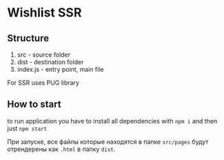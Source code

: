 # Wishlist SSR

## Structure
1. src - source folder
2. dist - destination folder
3. index.js - entry point, main file

For SSR uses PUG library

## How to start
to run application you have to install all dependencies with `npm i` and then just `npm start`

При запуске, все файлы которые находятся в папке `src/pages` будут отрендерены как `.html` в папку `dist`.
